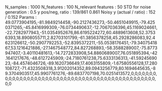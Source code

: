 N_samples                     : 1000
N_features                    : 100
N_relevant features           : 50
STD for noise generation      : 0.5
y pos/neg, ratio              : 139/861 0.861
Noisy y (actual / ratio)      : 152 / 0.152
Params                        : 49.0773904195,-81.9849214458,-90.2127436273,-50.4651049915,-79.4250371265,-45.8416999309,-76.0734490637,-12.7067036396,45.1169024661,-22.7282977943,-51.0354952676,86.6195224272,60.4889613608,52.37536393,18.8908055711,2.82703101799,-61.3856378258,45.2928286083,92.4623126612,-50.2907792253,-52.8395372211,-55.0538176451,-79.3407541867,53.1216421886,-27.1467548772,84.827268893,-58.3588289007,-75.8773947407,-3.40110481613,-14.7272833908,54.8860689007,76.051895394,-42.1641217676,-48.6127245909,-24.7180761238,75.6333136313,-41.5924569023,-84.4574046726,-89.1620736649,17.4063155809,-1.67580556128,17.280108727,-71.4323508318,3.91202014352,89.0943256779,80.1694645635,-89.3704903517,45.9907761276,-89.6837707198,70.0251413572,0,0,0,0,0,0,0,0,0,0,0,0,0,0,0,0,0,0,0,0,0,0,0,0,0,0,0,0,0,0,0,0,0,0,0,0,0,0,0,0,0,0,0,0,0,0,0,0,0,0
